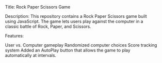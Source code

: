 
Title: Rock Paper Scissors Game

Description:
This repository contains a Rock Paper Scissors game built using JavaScript. The game lets users play against the computer in a classic battle of Rock, Paper, and Scissors.

Features:

User vs. Computer gameplay
Randomized computer choices
Score tracking system
Added an AutoPlay button that allows the game to play automatically at intervals.